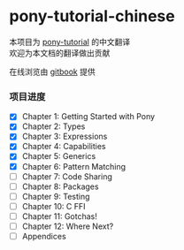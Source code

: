 # pony-tutorial-chinese

本项目为 [pony-tutorial](https://tutorial.ponylang.org/) 的中文翻译  
欢迎为本文档的翻译做出贡献

在线浏览由 [gitbook](https://hanaasagi.gitbooks.io/pony-tutorial-chinese/content/) 提供

### 项目进度

- [x] Chapter 1: Getting Started with Pony
- [x] Chapter 2: Types
- [x] Chapter 3: Expressions
- [x] Chapter 4: Capabilities
- [x] Chapter 5: Generics
- [x] Chapter 6: Pattern Matching
- [ ] Chapter 7: Code Sharing
- [ ] Chapter 8: Packages
- [ ] Chapter 9: Testing
- [ ] Chapter 10: C FFI
- [ ] Chapter 11: Gotchas!
- [ ] Chapter 12: Where Next?
- [ ] Appendices
